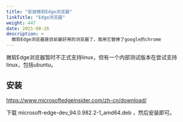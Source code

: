```yaml
---
title: "安装微软Edge浏览器"
linkTitle: "Edge浏览器"
weight: 447
date: 2021-08-26
description: >
  微软Edge浏览器是目前最好用的浏览器了，我用它替换了google的chrome
---
```



微软Edge浏览器暂时不正式支持linux，但有一个内部测试版本在尝试支持 linux，包括ubuntu。

## 安装

https://www.microsoftedgeinsider.com/zh-cn/download/

下载 microsoft-edge-dev_94.0.982.2-1_amd64.deb ，然后安装即可。

